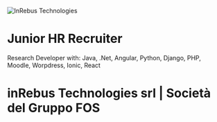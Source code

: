 ![InRebus Technologies](https://github.com/GiorgioAntonelli94/presentation/blob/701f2437cbeb1193aebe385982ac1a2e54160801/loghi.jpg)

# Junior HR Recruiter

Research Developer with: Java, .Net, Angular, Python, Django, PHP, Moodle, Worpdress, Ionic, React

# inRebus Technologies srl | Società del Gruppo FOS 
